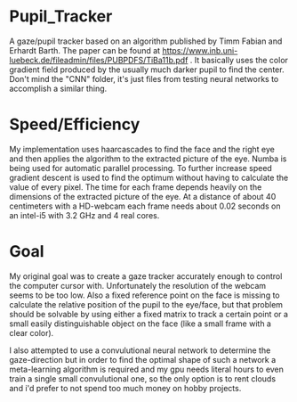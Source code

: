# Pupil_Tracker
A gaze/pupil tracker based on an algorithm published by Timm Fabian and Erhardt Barth. The paper can be found at https://www.inb.uni-luebeck.de/fileadmin/files/PUBPDFS/TiBa11b.pdf . It basically uses the color gradient field produced by the usually much darker pupil to find the center. Don't mind the "CNN" folder, it's just files from testing neural networks to accomplish a similar thing.

# Speed/Efficiency
My implementation uses haarcascades to find the face and the right eye and then applies the algorithm to the extracted picture of the eye. Numba is being used for automatic parallel processing. To further increase speed gradient descent is used to find the optimum without having to calculate the value of every pixel. The time for each frame depends heavily on the dimensions of the extracted picture of the eye. At a distance of about 40 centimeters with a HD-webcam each frame needs about 0.02 seconds on an intel-i5 with 3.2 GHz and 4 real cores.

# Goal
My original goal was to create a gaze tracker accurately enough to control the computer cursor with. Unfortunately the resolution of the webcam seems to be too low. Also a fixed reference point on the face is missing to calculate the relative position of the pupil to the eye/face, but that problem should be solvable by using either a fixed matrix to track a certain point or a small easily distinguishable object on the face (like a small frame with a clear color).

I also attempted to use a convulutional neural network to determine the gaze-direction but in order to find the optimal shape of such a network a meta-learning algorithm is required and my gpu needs literal hours to even train a single small convulutional one, so the only option is to rent clouds and i'd prefer to not spend too much money on hobby projects.
